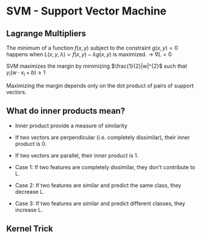# SVM - Support Vector Machine
## Lagrange Multipliers
The minimum of a function $f(x, y)$ subject to the constraint $g(x,y) = 0$ happens when $L(x,y, \lambda) = f(x, y) - \lambda g(x,y)$ is maximized.
	→ $\nabla L = 0$

SVM maximizes the margin by minimizing $\frac{1}{2}|w|^{2}$ such that $y_{i}(w\cdot x_{i}+b) \ge 1$

Maximizing the margin depends only on the dot product of pairs of support vectors.


## What do inner products mean?
- Inner product provide a measure of similarity
- If two vectors are perpendicular (i.e. completely dissimilar), their inner product is 0.
- If two vectors are parallel, their inner product is 1.

- Case 1: If two features are completely dissimilar, they don't contribute to L.
- Case 2: If two features are similar and predict the same class, they decrease L.
- Case 3: If two features are similar and predict different classes, they increase L.

## Kernel Trick
